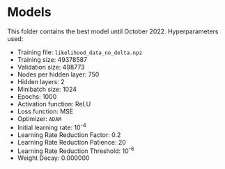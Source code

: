 # Models

This folder contains the best model until October 2022. Hyperparameters used:
- Training file: `likelihood_data_no_delta.npz`
- Training size: 49378587
- Validation size: 498773
- Nodes per hidden layer: 750
- Hidden layers: 2
- Minibatch size: 1024
- Epochs: 1000
- Activation function: ReLU
- Loss function: MSE
- Optimizer: `ADAM`
- Initial learning rate: 10<sup>-4</sup>
- Learning Rate Reduction Factor: 0.2
- Learning Rate Reduction Patience: 20
- Learning Rate Reduction Threshold: 10<sup>-6</sup>
- Weight Decay: 0.000000
